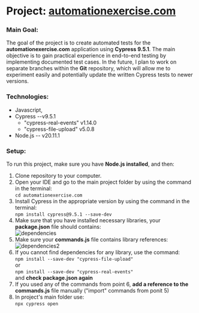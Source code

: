 # Project: [automationexercise.com](https://github.com/rasme54/automationexercise.com/tree/master)

### Main Goal:

The goal of the project is to create automated tests for the **automationexercise.com** application using **Cypress 9.5.1**. The main objective is to gain practical experience in end-to-end testing by implementing documented test cases. In the future, I plan to work on separate branches within the **Git** repository, which will allow me to experiment easily and potentially update the written Cypress tests to newer versions.

### Technologies:

- Javascript,
- Cypress --v9.5.1
  - "cypress-real-events" v1.14.0
  - "cypress-file-upload" v5.0.8
- Node.js -- v20.11.1

### Setup:

To run this project, make sure you have **Node.js installed**, and then:

1.  Clone repository to your computer.
2.  Open your IDE and go to the main project folder by using the command in the terminal:
    <br>`cd automationexercise.com`
3.  Install Cypress in the appropriate version by using the command in the terminal:
    <br>`npm install cypress@9.5.1 --save-dev`
4.  Make sure that you have installed necessary libraries, your **package.json** file should contains:
    <br><a><img src="https://i.ibb.co/VWRs4j0x/dependencies.jpg" alt="dependencies" border="0"></a><br>
5.  Make sure your **commands.js** file contains library references:
    <br><a><img src="https://i.ibb.co/DfZSHXpf/dependencies2.jpg" alt="dependencies2" border="0"></a><br>
6.  If you cannot find dependencies for any library, use the command:
    <br>`npm install --save-dev "cypress-file-upload"`
    <br>or
    <br>`npm install --save-dev "cypress-real-events"`
    <br>and **check package.json again**
7.  If you used any of the commands from point 6, **add a reference to the commands.js** file manually ("import" commands from ponit 5)
8.  In project's main folder use:
    <br>`npx cypress open`
